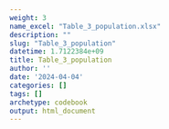 ```yaml
---
weight: 3
name_excel: "Table_3_population.xlsx"
description: ""
slug: "Table_3_population"
datetime: 1.7122384e+09
title: Table_3_population
author: ''
date: '2024-04-04'
categories: []
tags: []
archetype: codebook
output: html_document
---
```


<div class="tabcontent"></div>
